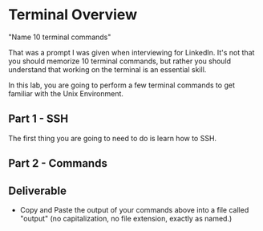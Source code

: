 # Terminal Overview

"Name 10 terminal commands"

That was a prompt I was given when interviewing for LinkedIn. It's not that you should memorize 10 terminal commands, but rather you should understand that working on the terminal is an essential skill.

In this lab, you are going to perform a few terminal commands to get familiar with the Unix Environment.

## Part 1 - SSH

The first thing you are going to need to do is learn how to SSH.

## Part 2 - Commands

## Deliverable

* Copy and Paste the output of your commands above into a file called "output" (no capitalization, no file extension, exactly as named.)
